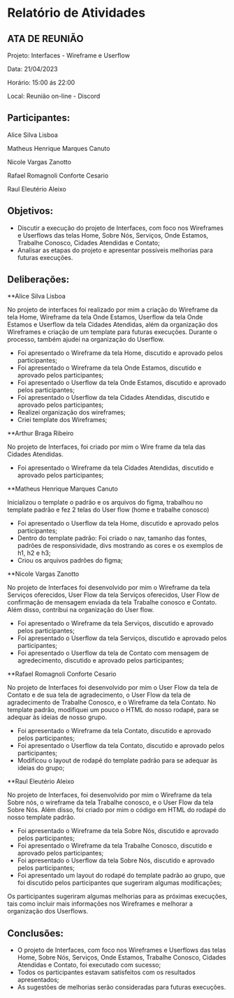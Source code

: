 # Relatório de Atividades


## ATA DE REUNIÃO

Projeto: Interfaces - Wireframe e Userflow

Data: 21/04/2023

Horário: 15:00 ás 22:00

Local: Reunião on-line - Discord

## Participantes:
Alice Silva Lisboa

Matheus Henrique Marques Canuto

Nicole Vargas Zanotto

Rafael Romagnoli Conforte Cesario

Raul Eleutério Aleixo

## Objetivos:
- Discutir a execução do projeto de Interfaces, com foco nos Wireframes e Userflows das telas Home, Sobre Nós, Serviços, Onde Estamos, Trabalhe Conosco, Cidades Atendidas e Contato;
- Analisar as etapas do projeto e apresentar possíveis melhorias para futuras execuções.

## Deliberações:

**Alice Silva Lisboa

No projeto de interfaces foi realizado por mim a criação do Wireframe da tela Home, Wireframe da tela Onde Estamos, Userflow da tela Onde Estamos e Userflow da tela Cidades Atendidas, além da organização dos Wireframes e criação de um template para futuras execuções. Durante o processo, também ajudei na organização do Userflow.

- Foi apresentado o Wireframe da tela Home, discutido e aprovado pelos participantes;
- Foi apresentado o Wireframe da tela Onde Estamos, discutido e aprovado pelos participantes;
- Foi apresentado o Userflow da tela Onde Estamos, discutido e aprovado pelos participantes;
- Foi apresentado o Userflow da tela Cidades Atendidas, discutido e aprovado pelos participantes;
- Realizei organização dos wireframes;
- Criei template dos Wireframes;

**Arthur Braga Ribeiro

No projeto de Interfaces, foi criado por mim o Wire frame da tela das Cidades Atendidas.

- Foi apresentado o Wireframe da tela Cidades Atendidas, discutido e aprovado pelos participantes;

**Matheus Henrique Marques Canuto

Inicializou o template o padrão e os arquivos do figma, trabalhou no template padrão e fez 2 telas do User flow (home e trabalhe conosco)

- Foi apresentado o Userflow da tela Home, discutido e aprovado pelos participantes;
- Dentro do template padrão: Foi criado o nav, tamanho das fontes, padrões de responsividade, divs mostrando as cores e os exemplos de h1, h2 e h3;
- Criou os arquivos padrões do figma;


**Nicole Vargas Zanotto

No projeto de Interfaces foi desenvolvido por mim o Wireframe da tela Serviços oferecidos, User Flow da tela Serviços oferecidos, User Flow de confirmação de mensagem enviada da tela Trabalhe conosco e Contato. Além disso, contribui na organização do User flow.

- Foi apresentado o Wireframe da tela Serviços, discutido e aprovado pelos participantes;
- Foi apresentado o Userflow da tela Serviços, discutido e aprovado pelos participantes;
- Foi apresentado o Userflow da tela de Contato com mensagem de agredecimento, discutido e aprovado pelos participantes;

**Rafael Romagnoli Conforte Cesario

No projeto de Interfaces foi desenvolvido por mim o User Flow da tela de Contato e de sua tela de agradecimento, o User Flow da tela de agradecimento de Trabalhe Conosco, e o Wireframe da tela Contato. No template padrão, modifiquei um pouco o HTML do nosso rodapé, para se adequar às ideias de nosso grupo.

- Foi apresentado o Wireframe da tela Contato, discutido e aprovado pelos participantes;
- Foi apresentado o Userflow da tela Contato, discutido e aprovado pelos participantes;
- Modificou o layout de rodapé do template padrão para se adequar às ideias do grupo; 

**Raul Eleutério Aleixo

No projeto de Interfaces, foi desenvolvido por mim o Wireframe da tela Sobre nós, o wireframe da tela Trabalhe conosco, e o User Flow da tela Sobre Nós. Além disso, foi criado por mim o código em HTML do rodapé do nosso template padrão.

- Foi apresentado o Wireframe da tela Sobre Nós, discutido e aprovado pelos participantes;
- Foi apresentado o Wireframe da tela Trabalhe Conosco, discutido e aprovado pelos participantes;
- Foi apresentado o Userflow da tela Sobre Nós, discutido e aprovado pelos participantes;
- Foi apresentado um layout do rodapé do template padrão ao grupo, que foi discutido pelos participantes que sugeriram algumas modificações; 


 Os participantes sugeriram algumas melhorias para as próximas execuções, tais como incluir mais informações nos Wireframes e melhorar a organização dos Userflows.

## Conclusões:
- O projeto de Interfaces, com foco nos Wireframes e Userflows das telas Home, Sobre Nós, Serviços, Onde Estamos, Trabalhe Conosco, Cidades Atendidas e Contato, foi executado com sucesso;
- Todos os participantes estavam satisfeitos com os resultados apresentados;
- As sugestões de melhorias serão consideradas para futuras execuções.
